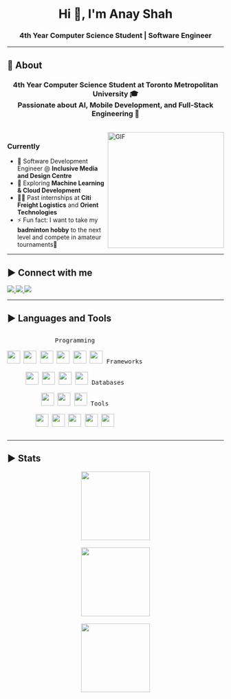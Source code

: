 <!-- Header -->
<h1 align="center">Hi 👋, I'm Anay Shah</h1>
<h3 align="center">4th Year Computer Science Student | Software Engineer</h3>

---

## 🧐 About

<h3 align="center">
  4th Year Computer Science Student at Toronto Metropolitan University 🎓 <br>
  Passionate about AI, Mobile Development, and Full-Stack Engineering 🚀
</h3>

<br>

<img align="right" height="270px" alt="GIF" src="https://cdn.dribbble.com/users/1059583/screenshots/4171367/coding-freak.gif" />

### Currently
- 💼 Software Development Engineer @ **Inclusive Media and Design Centre**  
- 🌱 Exploring **Machine Learning & Cloud Development**  
- 🧑‍💻 Past internships at **Citi Freight Logistics** and **Orient Technologies**  
- ⚡ Fun fact: I want to take my **badminton hobby** to the next level and compete in amateur tournaments🏸  

---

## ▶ Connect with me
<p>
  <a href="https://linkedin.com/in/anaycshah" target="_blank">
    <img src="https://img.shields.io/badge/-LinkedIn-222222?style=flat-square&logo=Linkedin&logoColor=white"/>
  </a>
  <a href="mailto:anayshah29@gmail.com" target="_blank">
    <img src="https://img.shields.io/badge/-Email-222222?style=flat-square&logo=gmail&logoColor=white"/>
  </a>
  <a href="https://github.com/Anay-Shah" target="_blank">
    <img src="https://img.shields.io/badge/-GitHub-222222?style=flat-square&logo=github&logoColor=white"/>
  </a>
</p>

---

## ▶ Languages and Tools
<p style="display: inline-block;" align="center">
  <kbd>
    <kbd>Programming</kbd><br><br>
    <img width="30px" src="https://cdn.jsdelivr.net/gh/devicons/devicon/icons/python/python-original.svg" />
    <img width="30px" src="https://cdn.jsdelivr.net/gh/devicons/devicon/icons/java/java-original.svg" />
    <img width="30px" src="https://cdn.jsdelivr.net/gh/devicons/devicon/icons/cplusplus/cplusplus-original.svg" />
    <img width="30px" src="https://cdn.jsdelivr.net/gh/devicons/devicon/icons/javascript/javascript-original.svg" />
    <img width="30px" src="https://cdn.jsdelivr.net/gh/devicons/devicon/icons/typescript/typescript-original.svg" />
    <img width="30px" src="https://cdn.jsdelivr.net/gh/devicons/devicon/icons/bash/bash-original.svg" />
  </kbd>
  <kbd>
    <kbd>Frameworks</kbd><br><br>
    <img width="30px" src="https://cdn.jsdelivr.net/gh/devicons/devicon/icons/react/react-original.svg" />
    <img width="30px" src="https://pagepro.co/blog/wp-content/uploads/2020/03/react-native-logo-884x1024.png" />
    <img width="30px" src="https://cdn.jsdelivr.net/gh/devicons/devicon/icons/flask/flask-original.svg" />
    <img width="30px" src="https://cdn.jsdelivr.net/gh/devicons/devicon/icons/bootstrap/bootstrap-plain.svg" />
  </kbd>
  <kbd>
    <kbd>Databases</kbd><br><br>
    <img width="30px" src="https://cdn.jsdelivr.net/gh/devicons/devicon/icons/mongodb/mongodb-original.svg" />
    <img width="30px" src="https://cdn.jsdelivr.net/gh/devicons/devicon/icons/mysql/mysql-original.svg" />
    <img width="30px" src="https://cdn.jsdelivr.net/gh/devicons/devicon/icons/sqlite/sqlite-original.svg" />
  </kbd>
  <kbd>
    <kbd>Tools</kbd><br><br>
    <img width="30px" src="https://cdn.jsdelivr.net/gh/devicons/devicon/icons/git/git-original.svg" />
    <img width="30px" src="https://cdn.jsdelivr.net/gh/devicons/devicon/icons/vscode/vscode-original.svg" />
    <img width="30px" src="https://cdn.jsdelivr.net/gh/devicons/devicon/icons/jupyter/jupyter-original.svg" />
    <img width="30px" src="https://cdn.jsdelivr.net/gh/devicons/devicon/icons/pycharm/pycharm-original.svg" />
    <img width="30px" src="https://cdn.jsdelivr.net/gh/devicons/devicon/icons/powerbi/powerbi-original.svg" />
  </kbd>
</p>

---

## ▶ Stats
<p align="center">
  <img src="https://github-readme-stats.vercel.app/api/top-langs/?username=Anay-Shah&layout=compact&theme=github_dark&langs_count=10" height="160"/>
  <br><br>
  <img src="https://github-readme-stats.vercel.app/api?username=Anay-Shah&count_private=true&show_icons=true&theme=github_dark" height="160"/>
  <br><br>
  <img src="https://github-readme-streak-stats.herokuapp.com/?user=Anay-Shah&theme=holi-theme" height="160"/>
</p>

